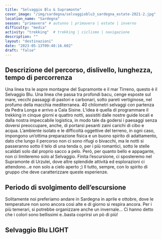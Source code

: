 ```yaml
---
title: "Selvaggio Blu & Supramonte"
cover_image: "/img/sardegna/selvaggioblu3_sardegna_estate-2021-2.jpg"
location_name: "Sardegna"
season: "primavera" # autunno | primavera | estate | inverno
difficulty: "media"
activity: "trekking"  # trekking | ciclismo | navigazione
description: ""
layout: "destinazioni"
date: "2023-05-13T09:40:16.602"
draft: "false"
---
```


## Descrizione del percorso, dislivello, lunghezza, tempo di percorrenza

Una linea tra le aspre montagne del Supramonte e il mar Tirreno, questo è il Selvaggio Blu.
Una linea che passa tra profondi bacu, cenge esposte sul mare, vecchi passaggi di pastori e carbonari, sotto pareti vertiginose, nel profumo della macchia mediterranea.
40 chilometri selvaggi con partenza da Pedra Longa e arrivo a Cala Sisine. L’idea è quella di programmare il trekking in cinque giorni e quattro notti, assistiti dalle nostre guide locali e dalla nostra impeccabile logistica, in modo tale da godersi i paesaggi senza doversi preoccupare, anche, di portarsi pesanti zaini carichi di cibo e acqua.
L’ambiente isolato e le difficoltà oggettive del terreno, in ogni caso, impongono un’ottima preparazione fisica e un buono spirito di adattamento, dato che lungo il percorso non ci sono rifugi o bivacchi, ma le notti si passeranno sotto il telo di una tenda o, per i più romantici, sotto le stelle scaldati solo dal proprio sacco a pelo.
Però, per quanto bello e appagante, non ci limiteremo solo al Selvaggio. Finita l’escursione, ci sposteremo nel Supramonte di Urzulei, dove altre splendide attività ed esplorazioni ci attendono…e non solo a cielo aperto ;)
Il tutto, sempre, con lo spirito di gruppo che deve caratterizzare queste esperienze.

## Periodo di svolgimento dell’escursione

Solitamente noi preferiamo andare in Sardegna in aprile e ottobre, dove le temperature non sono ancora così alte e di giorno si respira ancora. Per i più temerari, si potrebbe organizzare anche un invernale… Ci hanno detto che i colori sono bellissimi e..basta coprirsi un pò di più!

## Selvaggio Blu LIGHT